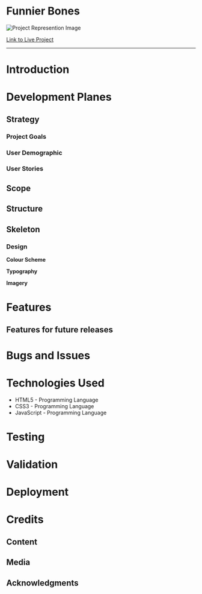 # Funnier Bones
![Project Represention Image](assets/readme-assets/fmm-pesentation-image.jpg)

[Link to Live Project]()

***
# Introduction

# Development Planes
## Strategy

### Project Goals

### User Demographic

### User Stories

## Scope 

## Structure


## Skeleton

### Design

**Colour Scheme**

**Typography**

**Imagery**


# Features

## Features for future releases


# Bugs and Issues

# Technologies Used

- HTML5 - Programming Language
- CSS3 - Programming Language
- JavaScript - Programming Language

# Testing


# Validation


# Deployment



# Credits

## Content

## Media 

## Acknowledgments